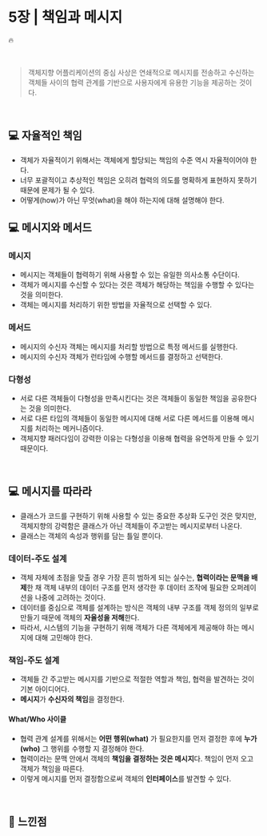 # 5장 | 책임과 메시지
🔥 

<br>

> 객체지향 어플리케이션의 중심 사상은 연쇄적으로 메시지를 전송하고 수신하는 객체들 사이의 협력 관계를 기반으로 사용자에게 유용한 기능을 제공하는 것이다.

<br>

## 💻 자율적인 책임

- 객체가 자율적이기 위해서는 객체에게 할당되는 책임의 수준 역시 자율적이어야 한다.
- 너무 포괄적이고 추상적인 책임은 오히려 협력의 의도를 명확하게 표현하지 못하기 때문에 문제가 될 수 있다.
- 어떻게(how)가 아닌 무엇(what)을 해야 하는지에 대해 설명해야 한다.

## 💻 메시지와 메서드

### 메시지

- 메시지는 객체들이 협력하기 위해 사용할 수 있는 유일한 의사소통 수단이다.
- 객체가 메시지를 수신할 수 있다는 것은 객체가 해당하는 책임을 수행할 수 있다는 것을 의미한다.
- 객체는 메시지를 처리하기 위한 방법을 자율적으로 선택할 수 있다.

### 메서드

- 메시지의 수신자 객체는 메시지를 처리할 방법으로 특정 메서드를 실행한다.
- 메시지의 수신자 객체가 런타임에 수행할 메서드를 결정하고 선택한다.

### 다형성

- 서로 다른 객체들이 다형성을 만족시킨다는 것은 객체들이 동일한 책임을 공유한다는 것을 의미한다.
- 서로 다른 타입의 객체들이 동일한 메시지에 대해 서로 다른 메서드를 이용해 메시지를 처리하는 메커니즘이다.
- 객체지향 패러다임이 강력한 이유는 다형성을 이용해 협력을 유연하게 만들 수 있기 때문이다.

<br>

## 💻 메시지를 따라라

- 클래스가 코드를 구현하기 위해 사용할 수 있는 중요한 추상화 도구인 것은 맞지만, 객체지향의 강력함은 클래스가 아닌 객체들이 주고받는 메시지로부터 나온다.
- 클래스는 객체의 속성과 행위를 담는 틀일 뿐이다.

### 데이터-주도 설계

- 객체 자체에 초점을 맞출 경우 가장 흔히 범하게 되는 실수는, **협력이라는 문맥을 배제**한 채 객체 내부의 데이터 구조를 먼저 생각한 후 데이터 조작에 필요한 오퍼레이션을 나중에 고려하는 것이다.
- 데이터를 중심으로 객체를 설계하는 방식은 객체의 내부 구조를 객체 정의의 일부로 만들기 때문에 객체의 **자율성을 저해**한다.
- 따라서, 시스템의 기능을 구현하기 위해 객체가 다른 객체에게 제공해야 하는 메시지에 대해 고민해야 한다.

### 책임-주도 설계

- 객체들 간 주고받는 메시지를 기반으로 적절한 역할과 책임, 협력을 발견하는 것이 기본 아이디어다.
- **메시지**가 **수신자의 책임**을 결정한다.

#### What/Who 사이클

- 협력 관계 설계를 위해서는 **어떤 행위(what)** 가 필요한지를 먼저 결정한 후에 **누가(who)** 그 행위를 수행할 지 결정해야 한다.
- 협력이라는 문맥 안에서 객체의 **책임을 결정하는 것은 메시지**다. 책임이 먼저 오고 객체가 책임을 따른다.
- 이렇게 메시지를 먼저 결정함으로써 객체의 **인터페이스**를 발견할 수 있다.

<br>

## 📝 느낀점

